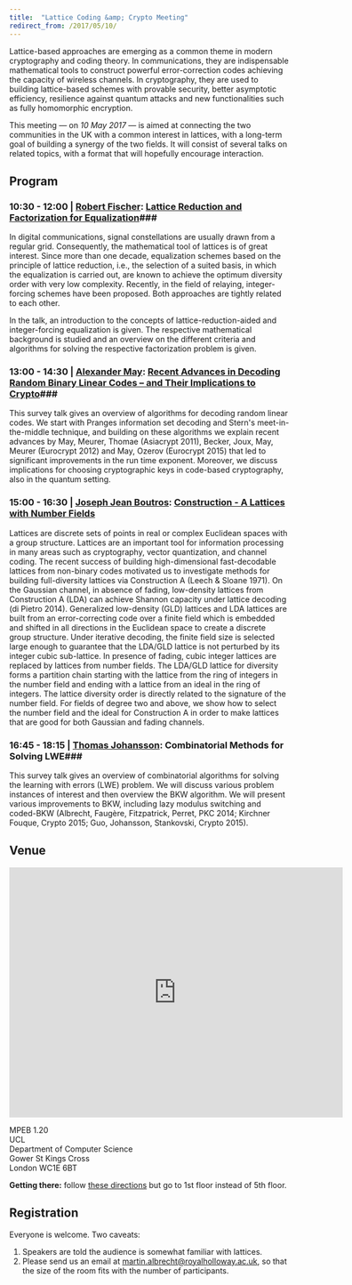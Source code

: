 ```yaml
---
title:  "Lattice Coding &amp; Crypto Meeting"
redirect_from: /2017/05/10/
---
```


Lattice-based approaches are emerging as a common theme in modern cryptography and coding theory. In communications, they are indispensable mathematical tools to construct powerful error-correction codes achieving the capacity of wireless channels. In cryptography, they are used to building lattice-based schemes with provable security, better asymptotic efficiency, resilience against quantum attacks and new functionalities such as fully homomorphic encryption.

This meeting — on *10 May 2017* — is aimed at connecting the two communities in the UK with a common interest in lattices, with a long-term goal of building a synergy of the two fields. It will consist of several talks on related topics, with a format that will hopefully encourage interaction.

## Program ##

### <span>10:30 - 12:00 | [Robert Fischer](https://www.uni-ulm.de/in/nt/staff/professors/fischer/):</span> [Lattice Reduction and Factorization for Equalization](/discrete-subgroup/slides/2017-05-10-fischer.pdf)###

In digital communications, signal constellations are usually drawn from a regular grid. Consequently, the mathematical tool of lattices is of great interest. Since more than one decade, equalization schemes based on the principle of lattice reduction, i.e., the selection of a suited basis, in which the equalization is carried out, are known to achieve the optimum diversity order with very low complexity. Recently, in the field of relaying, integer-forcing schemes have been proposed. Both approaches are tightly related to each other.

In the talk, an introduction to the concepts of lattice-reduction-aided and integer-forcing equalization is given. The respective mathematical background is studied and an overview on the different criteria and algorithms for solving the respective factorization problem is given.

### <span>13:00 - 14:30 | [Alexander May](http://www.cits.rub.de/personen/may.html):</span> [Recent Advances in Decoding Random Binary Linear Codes – and Their Implications to Crypto](/discrete-subgroup/slides/2017-05-10-may.pdf)###

This survey talk gives an overview of algorithms for decoding random linear codes. We start with Pranges information set decoding and Stern's meet-in-the-middle technique, and building on these algorithms we explain recent advances by May, Meurer, Thomae (Asiacrypt 2011), Becker, Joux, May, Meurer (Eurocrypt 2012) and May, Ozerov (Eurocrypt 2015) that led to significant improvements in the run time exponent. Moreover, we discuss implications for choosing cryptographic keys in code-based cryptography, also in the quantum setting.

### <span>15:00 - 16:30 | [Joseph Jean Boutros](http://www.josephboutros.org/):</span> [Construction - A Lattices with Number Fields](/discrete-subgroup/slides/2017-05-10-boutros.pdf) ###

Lattices are discrete sets of points in real or complex Euclidean spaces with a group structure. Lattices are an important tool for information processing in many areas such as cryptography, vector quantization, and channel coding. The recent success of building high-dimensional fast-decodable lattices from non-binary codes motivated us to investigate methods for building full-diversity lattices via Construction A (Leech & Sloane 1971). On the Gaussian channel, in absence of fading, low-density lattices from Construction A (LDA) can achieve Shannon capacity under lattice decoding (di Pietro 2014). Generalized low-density (GLD) lattices and LDA lattices are built from an error-correcting code over a finite field which is embedded and shifted in all directions in the Euclidean space to create a discrete group structure. Under iterative decoding, the finite field size is selected large enough to guarantee that the LDA/GLD lattice is not perturbed by its integer cubic sub-lattice. In presence of fading, cubic integer lattices are replaced by lattices from number fields. The LDA/GLD lattice for diversity forms a partition chain starting with the lattice from the ring of integers in the number field and ending with a lattice from an ideal in the ring of integers. The lattice diversity order is directly related to the signature of the number field. For fields of degree two and above, we show how to select the number field and the ideal for Construction A in order to make lattices that are good for both Gaussian and fading channels.

### <span>16:45 - 18:15 | [Thomas Johansson](http://portal.research.lu.se/portal/en/persons/thomas-johansson(f6c92fc5-826c-4c22-9c01-d9c9e2c9febd).html):</span> Combinatorial Methods for Solving LWE###

This survey talk gives an overview of combinatorial algorithms for solving the learning with errors (LWE) problem. We will discuss various problem instances of interest and then overview the BKW algorithm. We will present various improvements to BKW, including lazy modulus switching and coded-BKW (Albrecht, Faugère, Fitzpatrick, Perret, PKC 2014; Kirchner Fouque, Crypto 2015; Guo, Johansson, Stankovski, Crypto 2015).


## Venue ##

<iframe src="https://www.google.com/maps/embed?pb=!1m18!1m12!1m3!1d2482.381665231909!2d-0.1362341486784799!3d51.52455917953798!2m3!1f0!2f0!3f0!3m2!1i1024!2i768!4f13.1!3m3!1m2!1s0x48761b2f69173579%3A0xd008c67faecc133e!2sUniversity+College+London!5e0!3m2!1sen!2suk!4v1487758517334" width="600" height="450" frameborder="0" style="border:0" allowfullscreen></iframe>

MPEB 1.20  
UCL  
Department of Computer Science  
Gower St
Kings Cross  
London WC1E 6BT  

**Getting there:** follow [these directions](http://www.cs.ucl.ac.uk/getting_here/) but go to 1st floor instead of 5th floor.

## Registration ##

Everyone is welcome. Two caveats:

1. Speakers are told the audience is somewhat familiar with lattices.
2. Please send us an email at <martin.albrecht@royalholloway.ac.uk>, so that the size
   of the room fits with the number of participants.
